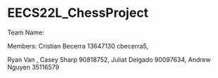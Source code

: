 # EECS22L_ChessProject
Team Name:

Members: Cristian Becerra 13647130 cbecerra5,

Ryan Van , Casey Sharp 90818752, Juliat Delgado  90097634, Andrew Nguyen  35116579
